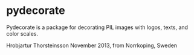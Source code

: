 pydecorate
==========

Pydecorate is a package for decorating PIL images with logos, texts, and color
scales.

Hrobjartur Thorsteinsson
November 2013, from Norrkoping, Sweden

